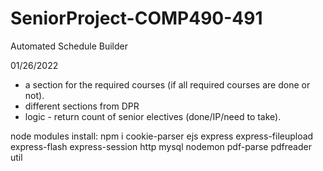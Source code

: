 # SeniorProject-COMP490-491
Automated Schedule Builder

01/26/2022
- a section for the required courses (if all required courses are done or not).
- different sections from DPR
- logic - return count of senior electives (done/IP/need to take).


node modules install: 
npm i cookie-parser ejs express express-fileupload express-flash express-session http mysql nodemon pdf-parse pdfreader util